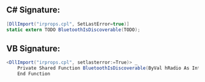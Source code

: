
## C# Signature:
```cs
[DllImport("irprops.cpl", SetLastError=true)]
static extern TODO BluetoothIsDiscoverable(TODO);
```

## VB Signature:
```cs
<DllImport("irprops.cpl", setlasterror:=True)> _
    Private Shared Function BluetoothIsDiscoverable(ByVal hRadio As IntPtr) As Integer
    End Function
```
